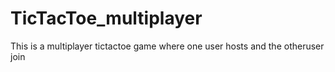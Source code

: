 # TicTacToe_multiplayer
This is a multiplayer tictactoe game where one user hosts and the otheruser join
